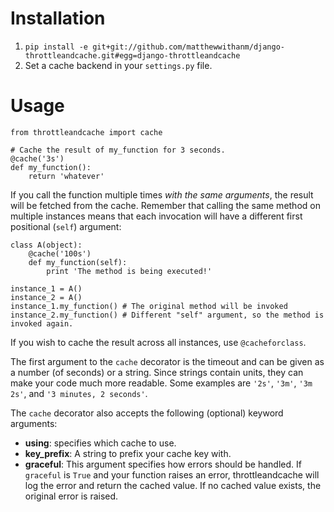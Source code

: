 Installation
============

1. `pip install -e git+git://github.com/matthewwithanm/django-throttleandcache.git#egg=django-throttleandcache`
2. Set a cache backend in your `settings.py` file.


Usage
=====

    from throttleandcache import cache

    # Cache the result of my_function for 3 seconds.
    @cache('3s')
    def my_function():
        return 'whatever'

If you call the function multiple times *with the same arguments*, the result
will be fetched from the cache. Remember that calling the same method on
multiple instances means that each invocation will have a different first
positional (`self`) argument:

    class A(object):
        @cache('100s')
        def my_function(self):
            print 'The method is being executed!'

    instance_1 = A()
    instance_2 = A()
    instance_1.my_function() # The original method will be invoked
    instance_2.my_function() # Different "self" argument, so the method is invoked again.

If you wish to cache the result across all instances, use `@cacheforclass`.

The first argument to the `cache` decorator is the timeout and can be given as
a number (of seconds) or a string. Since strings contain units, they can make
your code much more readable. Some examples are `'2s'`, `'3m'`, `'3m 2s'`, and
`'3 minutes, 2 seconds'`.

The `cache` decorator also accepts the following (optional) keyword arguments:

- **using**: specifies which cache to use.
- **key_prefix**: A string to prefix your cache key with.
- **graceful**: This argument specifies how errors should be handled. If
    `graceful` is `True` and your function raises an error, throttleandcache
    will log the error and return the cached value. If no cached value exists,
    the original error is raised.
